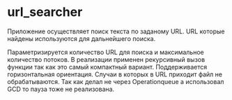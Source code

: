 # url_searcher

Приложение осуществляет поиск текста по заданому URL. URL которые найдены используются для дальнейшего поиска.

Параметризируется количество URL для поиска и максимальное количество потоков. 
В реализации применен рекурсивный вызов функции так как это самый компактный вариант.
Поддерживается горизонтальная ориентация.
Случаи в которых в URL приходит файл не обрабатываются.
Так как делал не через Operationqueue а использовал GCD то пауза тоже не реализована.
